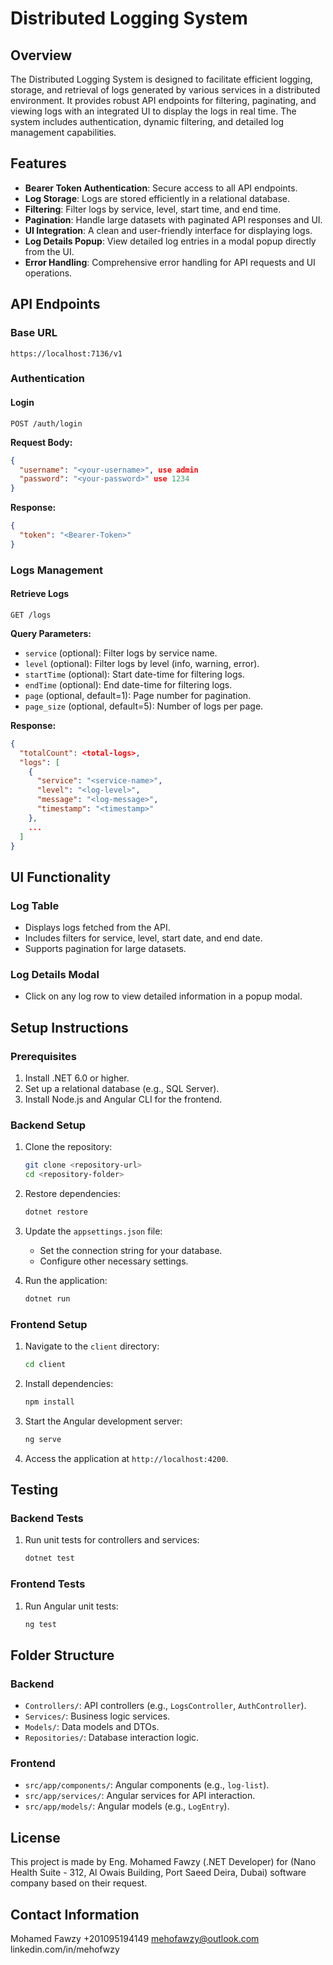 # Distributed Logging System

## Overview

The Distributed Logging System is designed to facilitate efficient logging, storage, and retrieval of logs generated by various services in a distributed environment. It provides robust API endpoints for filtering, paginating, and viewing logs with an integrated UI to display the logs in real time. The system includes authentication, dynamic filtering, and detailed log management capabilities.

## Features

- **Bearer Token Authentication**: Secure access to all API endpoints.
- **Log Storage**: Logs are stored efficiently in a relational database.
- **Filtering**: Filter logs by service, level, start time, and end time.
- **Pagination**: Handle large datasets with paginated API responses and UI.
- **UI Integration**: A clean and user-friendly interface for displaying logs.
- **Log Details Popup**: View detailed log entries in a modal popup directly from the UI.
- **Error Handling**: Comprehensive error handling for API requests and UI operations.

## API Endpoints

### Base URL

`https://localhost:7136/v1`

### Authentication

#### Login
```
POST /auth/login
```
**Request Body:**
```json
{
  "username": "<your-username>", use admin
  "password": "<your-password>" use 1234
}
```
**Response:**
```json
{
  "token": "<Bearer-Token>"
}
```

### Logs Management

#### Retrieve Logs
```
GET /logs
```
**Query Parameters:**
- `service` (optional): Filter logs by service name.
- `level` (optional): Filter logs by level (info, warning, error).
- `startTime` (optional): Start date-time for filtering logs.
- `endTime` (optional): End date-time for filtering logs.
- `page` (optional, default=1): Page number for pagination.
- `page_size` (optional, default=5): Number of logs per page.

**Response:**
```json
{
  "totalCount": <total-logs>,
  "logs": [
    {
      "service": "<service-name>",
      "level": "<log-level>",
      "message": "<log-message>",
      "timestamp": "<timestamp>"
    },
    ...
  ]
}
```

## UI Functionality

### Log Table

- Displays logs fetched from the API.
- Includes filters for service, level, start date, and end date.
- Supports pagination for large datasets.

### Log Details Modal

- Click on any log row to view detailed information in a popup modal.

## Setup Instructions

### Prerequisites

1. Install .NET 6.0 or higher.
2. Set up a relational database (e.g., SQL Server).
3. Install Node.js and Angular CLI for the frontend.

### Backend Setup

1. Clone the repository:
   ```bash
   git clone <repository-url>
   cd <repository-folder>
   ```

2. Restore dependencies:
   ```bash
   dotnet restore
   ```

3. Update the `appsettings.json` file:
   - Set the connection string for your database.
   - Configure other necessary settings.

4. Run the application:
   ```bash
   dotnet run
   ```

### Frontend Setup

1. Navigate to the `client` directory:
   ```bash
   cd client
   ```

2. Install dependencies:
   ```bash
   npm install
   ```

3. Start the Angular development server:
   ```bash
   ng serve
   ```

4. Access the application at `http://localhost:4200`.

## Testing

### Backend Tests

1. Run unit tests for controllers and services:
   ```bash
   dotnet test
   ```

### Frontend Tests

1. Run Angular unit tests:
   ```bash
   ng test
   ```

## Folder Structure

### Backend
- `Controllers/`: API controllers (e.g., `LogsController`, `AuthController`).
- `Services/`: Business logic services.
- `Models/`: Data models and DTOs.
- `Repositories/`: Database interaction logic.

### Frontend
- `src/app/components/`: Angular components (e.g., `log-list`).
- `src/app/services/`: Angular services for API interaction.
- `src/app/models/`: Angular models (e.g., `LogEntry`).


## License

This project is made by Eng. Mohamed Fawzy (.NET Developer) for (Nano Health Suite - 312, Al Owais Building, Port Saeed Deira, Dubai) software company based on their request.

## Contact Information

Mohamed Fawzy
+201095194149
mehofawzy@outlook.com
linkedin.com/in/mehofwzy
